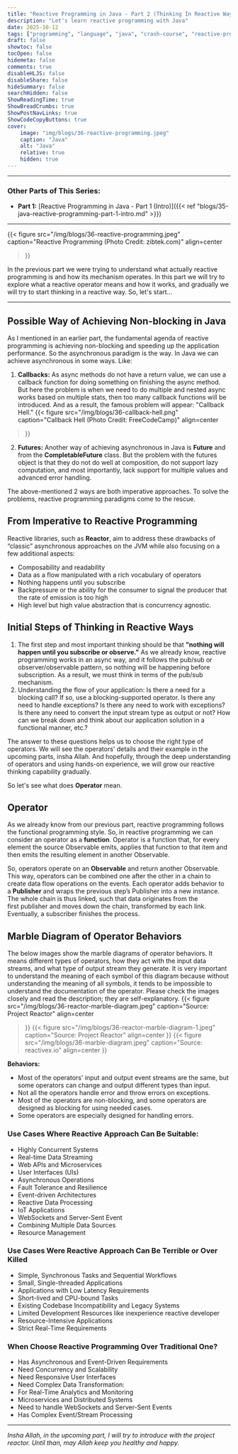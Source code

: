 ```yaml
---
title: "Reactive Programming in Java - Part 2 (Thinking In Reactive Way and Reactive Operator)"
description: "Let's learn reactive programming with Java"
date: 2025-10-12
tags: ["programming", "language", "java", "crash-course", "reactive-programming"]
draft: false
showtoc: false
tocOpen: false
hidemeta: false
comments: true
disableHLJS: false
disableShare: false
hideSummary: false
searchHidden: false
ShowReadingTime: true
ShowBreadCrumbs: true
ShowPostNavLinks: true
ShowCodeCopyButtons: true
cover:
    image: "img/blogs/36-reactive-programming.jpeg"
    caption: "Java"
    alt: "Java"
    relative: true
    hidden: true
---
```


---
### Other Parts of This Series:
- **Part 1:** [Reactive Programming in Java - Part 1 (Intro)]({{< ref "blogs/35-java-reactive-programming-part-1-intro.md" >}})
---

{{< figure
    src="/img/blogs/36-reactive-programming.jpeg"
    caption="Reactive Programming (Photo Credit: zibtek.com)"
    align=center
>}}

In the previous part we were trying to understand what actually reactive programming is and how its mechanism operates. In this part we will try to explore what a reactive operator means and how it works, and gradually we will try to start thinking in a reactive way. So, let's start...

---

## Possible Way of Achieving Non-blocking in Java
As I mentioned in an earlier part, the fundamental agenda of reactive programming is achieving non-blocking and speeding up the application performance. So the asynchronous paradigm is the way. In Java we can achieve asynchronous in some ways. Like:

1. **Callbacks:**
As async methods do not have a return value, we can use a callback function for doing something on finishing the async method. But here the problem is when we need to do multiple and nested async works based on multiple stats, then too many callback functions will be introduced. And as a result, the famous problem will appear: "Callback Hell."
{{< figure
    src="/img/blogs/36-callback-hell.png"
    caption="Callback Hell (Photo Credit: FreeCodeCamp)"
    align=center
>}}

2. **Futures:**
Another way of achieving asynchronous in Java is **Future** and from the **CompletableFuture** class. But the problem with the futures object is that they do not do well at composition, do not support lazy computation, and most importantly, lack support for multiple values and advanced error handling.

The above-mentioned 2 ways are both imperative approaches. To solve the problems, reactive programming paradigms come to the rescue.

## From Imperative to Reactive Programming
Reactive libraries, such as **Reactor**, aim to address these drawbacks of “classic” asynchronous approaches on the JVM while also focusing on a few additional aspects:
- Composability and readability
- Data as a flow manipulated with a rich vocabulary of operators
- Nothing happens until you subscribe
- Backpressure or the ability for the consumer to signal the producer that the rate of emission is too high
- High level but high value abstraction that is concurrency agnostic.

## Initial Steps of Thinking in Reactive Ways
1. The first step and most important thinking should be that **"nothing will happen until you subscribe or observe."** As we already know, reactive programming works in an async way, and it follows the pub/sub or observer/observable pattern, so nothing will be happening before subscription. As a result, we must think in terms of the pub/sub mechanism.
2. Understanding the flow of your application: Is there a need for a blocking call? If so, use a blocking-supported operator. Is there any need to handle exceptions? Is there any need to work with exceptions? Is there any need to convert the input stream type as output or not? How can we break down and think about our application solution in a functional manner, etc.?

The answer to these questions helps us to choose the right type of operators. We will see the operators' details and their example in the upcoming parts, insha Allah. And hopefully, through the deep understanding of operators and using hands-on experience, we will grow our reactive thinking capability gradually. 

So let's see what does **Operator** mean.

## Operator
As we already know from our previous part, reactive programming follows the functional programming style. So, in reactive programming we can consider an operator as a **function**. Operator is a function that, for every element the source Observable emits, applies that function to that item and then emits the resulting element in another Observable.

So, operators operate on an **Observable** and return another Observable. This way, operators can be combined one after the other in a chain to create data flow operations on the events. Each operator adds behavior to a **Publisher** and wraps the previous step’s Publisher into a new instance. The whole chain is thus linked, such that data originates from the first publisher and moves down the chain, transformed by each link. Eventually, a subscriber finishes the process.

## Marble Diagram of Operator Behaviors
The below images show the marble diagrams of operator behaviors. It means different types of operators, how they act with the input data streams, and what type of output stream they generate. It is very important to understand the meaning of each symbol of this diagram because without understanding the meaning of all symbols, it tends to be impossible to understand the documentation of the operator. Please check the images closely and read the description; they are self-explanatory.
{{< figure
    src="/img/blogs/36-reactor-marble-diagram.jpeg"
    caption="Source: Project Reactor"
    align=center
>}}
{{< figure
    src="/img/blogs/36-reactor-marble-diagram-1.jpeg"
    caption="Source: Project Reactor"
    align=center
>}}
{{< figure
    src="/img/blogs/36-marble-diagram.jpeg"
    caption="Source: reactivex.io"
    align=center
>}}

**Behaviors:**
- Most of the operators' input and output event streams are the same, but some operators can change and output different types than input.
- Not all the operators handle error and throw errors on exceptions.
- Most of the operators are non-blocking, and some operators are designed as blocking for using needed cases.
- Some operators are especially designed for handling errors.

### Use Cases Where Reactive Approach Can Be Suitable:
- Highly Concurrent Systems
- Real-time Data Streaming
- Web APIs and Microservices
- User Interfaces (UIs)
- Asynchronous Operations
- Fault Tolerance and Resilience
- Event-driven Architectures
- Reactive Data Processing
- IoT Applications
- WebSockets and Server-Sent Event
- Combining Multiple Data Sources
- Resource Management

### Use Cases Were Reactive Approach Can Be Terrible or Over Killed
- Simple, Synchronous Tasks and Sequential Workflows
- Small, Single-threaded Applications
- Applications with Low Latency Requirements
- Short-lived and CPU-bound Tasks
- Existing Codebase Incompatibility and Legacy Systems
- Limited Development Resources like inexperience reactive developer
- Resource-Intensive Applications
- Strict Real-Time Requirements

### When Choose Reactive Programming Over Traditional One?
- Has Asynchronous and Event-Driven Requirements
- Need Concurrency and Scalability
- Need Responsive User Interfaces
- Need Complex Data Transformation:
- For Real-Time Analytics and Monitoring
- Microservices and Distributed Systems
- Need to handle WebSockets and Server-Sent Events
- Has Complex Event/Stream Processing

---

*Insha Allah, in the upcoming part, I will try to introduce with the project reactor. Until than, may Allah keep you healthy and happy.*